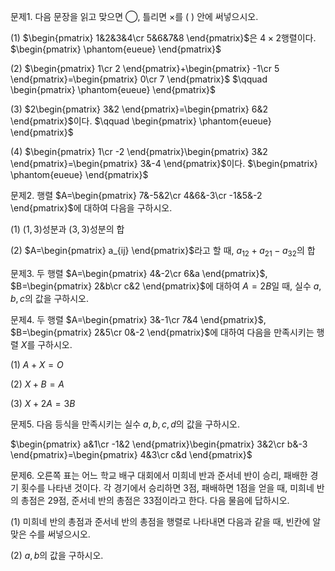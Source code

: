 문제1. 다음 문장을 읽고 맞으면 ◯, 틀리면 ×를 (  ) 안에 써넣으시오. 

(1) $\begin{pmatrix} 1&2&3&4\cr 5&6&7&8 \end{pmatrix}$은 $4\times 2$행렬이다. $\begin{pmatrix} \phantom{eueue} \end{pmatrix}$

(2) $\begin{pmatrix} 1\cr 2 \end{pmatrix}+\begin{pmatrix} -1\cr 5 \end{pmatrix}=\begin{pmatrix} 0\cr 7 \end{pmatrix}$ $\qquad \begin{pmatrix} \phantom{eueue} \end{pmatrix}$

(3) $2\begin{pmatrix} 3&2 \end{pmatrix}=\begin{pmatrix} 6&2 \end{pmatrix}$이다. $\qquad \begin{pmatrix} \phantom{eueue} \end{pmatrix}$

(4) $\begin{pmatrix} 1\cr -2 \end{pmatrix}\begin{pmatrix} 3&2 \end{pmatrix}=\begin{pmatrix} 3&-4 \end{pmatrix}$이다. $\begin{pmatrix} \phantom{eueue} \end{pmatrix}$



문제2. 행렬 $A=\begin{pmatrix} 7&-5&2\cr 4&6&-3\cr -1&5&-2 \end{pmatrix}$에 대하여 다음을 구하시오. 

(1) $(1,3)$성분과 $(3,3)$성분의 합

(2) $A=\begin{pmatrix} a_{ij} \end{pmatrix}$라고 할 때, $a_{12}+a_{21}-a_{32}$의 합



문제3. 두 행렬 $A=\begin{pmatrix} 4&-2\cr 6&a \end{pmatrix}$, $B=\begin{pmatrix} 2&b\cr c&2 \end{pmatrix}$에 대하여 $A=2B$일 때, 실수 $a, b, c$의 값을 구하시오. 



문제4. 두 행렬 $A=\begin{pmatrix} 3&-1\cr 7&4 \end{pmatrix}$, $B=\begin{pmatrix} 2&5\cr 0&-2 \end{pmatrix}$에 대하여 다음을 만족시키는 행렬 $X$를 구하시오. 

(1) $A+X=O$

(2) $X+B=A$

(3) $X+2A=3B$



문제5. 다음 등식을 만족시키는 실수 $a, b, c, d$의 값을 구하시오. 

$\begin{pmatrix} a&1\cr -1&2 \end{pmatrix}\begin{pmatrix} 3&2\cr b&-3 \end{pmatrix}=\begin{pmatrix} 4&3\cr c&d \end{pmatrix}$



문제6. 오른쪽 표는 어느 학교 배구 대회에서 미희네 반과 준서네 반이 승리, 패배한 경기 횟수를 나타낸 것이다. 각 경기에서 승리하면 3점, 패배하면 1점을 얻을 때, 미희네 반의 총점은 29점, 준서네 반의 총점은 33점이라고 한다. 다음 물음에 답하시오. 

(1) 미희네 반의 총점과 준서네 반의 총점을 행렬로 나타내면 다음과 같을 때, 빈칸에 알맞은 수를 써넣으시오. 

(2) $a, b$의 값을 구하시오. 

